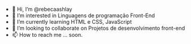 - 👋 Hi, I’m @rebecaashlay
- 👀 I’m interested in Linguagens de programação Front-End
- 🌱 I’m currently learning HTML e CSS, JavaScript
- 💞️ I’m looking to collaborate on Projetos de desenvolvimento front-end
- 📫 How to reach me ... soon.

<!---
rebecaashlay/rebecaashlay is a ✨ special ✨ repository because its `README.md` (this file) appears on your GitHub profile.
You can click the Preview link to take a look at your changes.
--->
